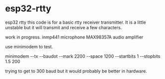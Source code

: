 # esp32-rtty
esp32 rtty
 this code is for a basic rtty receiver transmitter. It is a little unstable but it will  transmit and receive a few characters.
 
 work in progress.
inmp441 microphone
MAX98357A audio amplifier

use minimodem to test.


minimodem --tx --baudot --mark 2200 --space 1200 --startbits 1 --stopbits 1.5 200


trying to get to 300 baud but it would probably be better in hardware.
